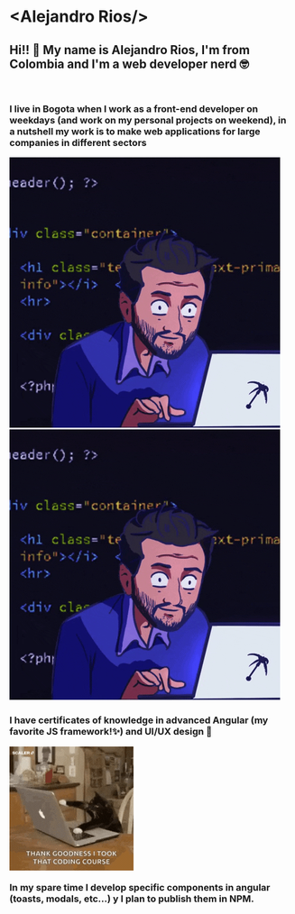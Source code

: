 # &lt;Alejandro Rios/&gt;

## Hi!! 👋 My name is Alejandro Rios, I'm from Colombia and I'm a web developer nerd 🤓
<br>

<h3>I live in Bogota when I work as a front-end developer on weekdays (and work on my personal projects on weekend), in a nutshell my work is to make web applications for large companies in different sectors</h3>

![Me, developing](/assets/developer.gif)
<img src="/assets/developer.gif"></img>

<h3>I have certificates of knowledge in advanced Angular (my favorite JS framework!✨) and UI/UX design 🎨

![Cat!](/assets/cat.gif)

In my spare time I develop specific components in angular (toasts, modals, etc...) y I plan to publish them in NPM.